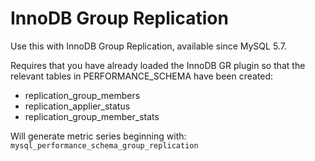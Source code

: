 # InnoDB Group Replication

Use this with InnoDB Group Replication, available since MySQL 5.7.

Requires that you have already loaded the InnoDB GR plugin so that the relevant tables in PERFORMANCE_SCHEMA have been created:
* replication_group_members
* replication_applier_status
* replication_group_member_stats

Will generate metric series beginning with:
`mysql_performance_schema_group_replication`